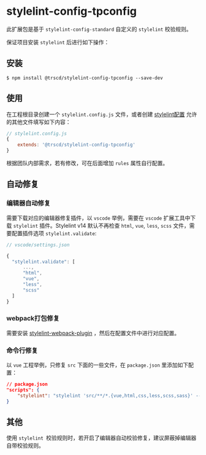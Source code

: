 # stylelint-config-tpconfig

此扩展包是基于 `stylelint-config-standard` 自定义的 `stylelint` 校验规则。

保证项目安装 `stylelint` 后进行如下操作：

## 安装

```shell
$ npm install @trscd/stylelint-config-tpconfig --save-dev
```

## 使用

在工程根目录创建一个 `stylelint.config.js` 文件，或者创建 [stylelint配置](https://stylelint.io/user-guide/configure) 允许的其他文件填写如下内容：

```javascript
// stylelint.config.js
{
    extends: '@trscd/stylelint-config-tpconfig'
}
```

根据团队内部需求，若有修改，可在后面增加 `rules` 属性自行配置。

## 自动修复

### 编辑器自动修复

需要下载对应的编辑器修复插件，以 `vscode` 举例，需要在 `vscode` 扩展工具中下载 `stylelint` 插件。Stylelint v14 默认不再检查 `html`, `vue`, `less`, `scss` 文件，需要配置插件选项 `stylelint.validate`:

```js
// vscode/settings.json

{
  "stylelint.validate": [
      ...,
      "html",
      "vue",
      "less",
      "scss"
  ]
}
```

### webpack打包修复

需要安装 [stylelint-webpack-plugin](https://webpack.docschina.org/plugins/stylelint-webpack-plugin/) ，然后在配置文件中进行对应配置。

### 命令行修复

以 `vue` 工程举例，只修复 `src` 下面的一些文件，在 `package.json` 里添加如下配置：

```json
// package.json
"scripts": {
    "stylelint": "stylelint 'src/**/*.{vue,html,css,less,scss,sass}' --fix"
}
```

## 其他

使用 `stylelint `校验规则时，若开启了编辑器自动校验修复，建议屏蔽掉编辑器自带校验规则。

